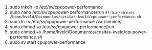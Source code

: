 1. sudo mkdir -p /etc/sv/cpupower-performance
2. sudo nano /etc/sv/cpupower-performance/run
	 `#!/bin/sh`
	`exec /home/kveld/Documentos/cositas-kveld/cpupower-performance.sh`
3. sudo ln -s /etc/sv/cpupower-performance /var/service/
4. sudo chmod +x /etc/sv/cpupower-performance/run
5. sudo chmod +x /home/kveld/Documentos/cositas-kveld/cpupower-performance.sh
6. sudo sv start cpupower-performance